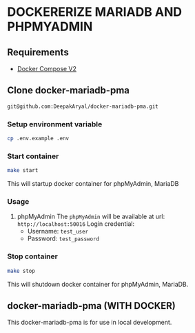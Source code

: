 # DOCKERERIZE MARIADB AND PHPMYADMIN 

## Requirements
* [Docker Compose V2](https://docs.docker.com/compose/cli-command/)

## Clone  docker-mariadb-pma
```bash
git@github.com:DeepakAryal/docker-mariadb-pma.git
```
### Setup environment variable
```bash
cp .env.example .env
```
### Start container
```bash
make start
```
This will startup docker container for phpMyAdmin, MariaDB
### Usage
1. phpMyAdmin
    The `phpMyAdmin` will be available at url: `http://localhost:50016`
    Login credential:
    * Username: `test_user`
    * Password: `test_password`

### Stop container
```bash
make stop
```
This will shutdown docker container for phpMyAdmin, MariaDB.
## docker-mariadb-pma (WITH DOCKER)
This docker-mariadb-pma is for use in local development.

